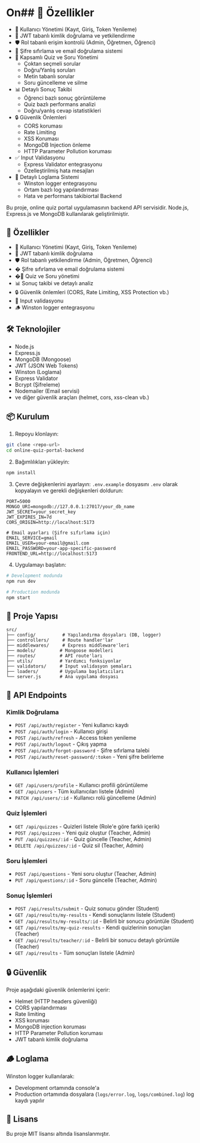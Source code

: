 # On## 🚀 Özellikler

- 👥 Kullanıcı Yönetimi (Kayıt, Giriş, Token Yenileme)
- 🔐 JWT tabanlı kimlik doğrulama ve yetkilendirme
- 🛡️ Rol tabanlı erişim kontrolü (Admin, Öğretmen, Öğrenci)
- 🔑 Şifre sıfırlama ve email doğrulama sistemi
- 📝 Kapsamlı Quiz ve Soru Yönetimi
  - Çoktan seçmeli sorular
  - Doğru/Yanlış soruları
  - Metin tabanlı sorular
  - Soru güncelleme ve silme
- 📊 Detaylı Sonuç Takibi
  - Öğrenci bazlı sonuç görüntüleme
  - Quiz bazlı performans analizi
  - Doğru/yanlış cevap istatistikleri
- 🔒 Güvenlik Önlemleri
  - CORS koruması
  - Rate Limiting
  - XSS Koruması
  - MongoDB Injection önleme
  - HTTP Parameter Pollution koruması
- ✅ Input Validasyonu
  - Express Validator entegrasyonu
  - Özelleştirilmiş hata mesajları
- 📝 Detaylı Loglama Sistemi
  - Winston logger entegrasyonu
  - Ortam bazlı log yapılandırması
  - Hata ve performans takibiortal Backend

Bu proje, online quiz portal uygulamasının backend API servisidir. Node.js, Express.js ve MongoDB kullanılarak geliştirilmiştir.

## 🚀 Özellikler

- 👥 Kullanıcı Yönetimi (Kayıt, Giriş, Token Yenileme)
- 🔐 JWT tabanlı kimlik doğrulama
- 🛡️ Rol tabanlı yetkilendirme (Admin, Öğretmen, Öğrenci)
- � Şifre sıfırlama ve email doğrulama sistemi
- �📝 Quiz ve Soru yönetimi
- 📊 Sonuç takibi ve detaylı analiz
- 🔒 Güvenlik önlemleri (CORS, Rate Limiting, XSS Protection vb.)
- 📝 Input validasyonu
- 🪵 Winston logger entegrasyonu

## 🛠️ Teknolojiler

- Node.js
- Express.js
- MongoDB (Mongoose)
- JWT (JSON Web Tokens)
- Winston (Loglama)
- Express Validator
- Bcrypt (Şifreleme)
- Nodemailer (Email servisi)
- ve diğer güvenlik araçları (helmet, cors, xss-clean vb.)

## 📦 Kurulum

1. Repoyu klonlayın:
```bash
git clone <repo-url>
cd online-quiz-portal-backend
```

2. Bağımlılıkları yükleyin:
```bash
npm install
```

3. Çevre değişkenlerini ayarlayın:
`.env.example` dosyasını `.env` olarak kopyalayın ve gerekli değişkenleri doldurun:
```env
PORT=5000
MONGO_URI=mongodb://127.0.0.1:27017/your_db_name
JWT_SECRET=your_secret_key
JWT_EXPIRES_IN=7d
CORS_ORIGIN=http://localhost:5173

# Email ayarları (Şifre sıfırlama için)
EMAIL_SERVICE=gmail
EMAIL_USER=your-email@gmail.com
EMAIL_PASSWORD=your-app-specific-password
FRONTEND_URL=http://localhost:5173
```

4. Uygulamayı başlatın:
```bash
# Development modunda
npm run dev

# Production modunda
npm start
```

## 📁 Proje Yapısı

```
src/
├── config/          # Yapılandırma dosyaları (DB, logger)
├── controllers/     # Route handler'lar
├── middlewares/     # Express middleware'leri
├── models/         # Mongoose modelleri
├── routes/         # API route'ları
├── utils/          # Yardımcı fonksiyonlar
├── validators/     # Input validasyon şemaları
├── loaders/        # Uygulama başlatıcıları
└── server.js       # Ana uygulama dosyası
```

## 🔑 API Endpoints

### Kimlik Doğrulama
- `POST /api/auth/register` - Yeni kullanıcı kaydı
- `POST /api/auth/login` - Kullanıcı girişi
- `POST /api/auth/refresh` - Access token yenileme
- `POST /api/auth/logout` - Çıkış yapma
- `POST /api/auth/forgot-password` - Şifre sıfırlama talebi
- `POST /api/auth/reset-password/:token` - Yeni şifre belirleme

### Kullanıcı İşlemleri
- `GET /api/users/profile` - Kullanıcı profili görüntüleme
- `GET /api/users` - Tüm kullanıcıları listele (Admin)
- `PATCH /api/users/:id` - Kullanıcı rolü güncelleme (Admin)

### Quiz İşlemleri
- `GET /api/quizzes` - Quizleri listele (Role'e göre farklı içerik)
- `POST /api/quizzes` - Yeni quiz oluştur (Teacher, Admin)
- `PUT /api/quizzes/:id` - Quiz güncelle (Teacher, Admin)
- `DELETE /api/quizzes/:id` - Quiz sil (Teacher, Admin)

### Soru İşlemleri
- `POST /api/questions` - Yeni soru oluştur (Teacher, Admin)
- `PUT /api/questions/:id` - Soru güncelle (Teacher, Admin)

### Sonuç İşlemleri
- `POST /api/results/submit` - Quiz sonucu gönder (Student)
- `GET /api/results/my-results` - Kendi sonuçlarını listele (Student)
- `GET /api/results/my-results/:id` - Belirli bir sonucu görüntüle (Student)
- `GET /api/results/my-quiz-results` - Kendi quizlerinin sonuçları (Teacher)
- `GET /api/results/teacher/:id` - Belirli bir sonucu detaylı görüntüle (Teacher)
- `GET /api/results` - Tüm sonuçları listele (Admin)

## 🔒 Güvenlik

Proje aşağıdaki güvenlik önlemlerini içerir:

- Helmet (HTTP headers güvenliği)
- CORS yapılandırması
- Rate limiting
- XSS koruması
- MongoDB injection koruması
- HTTP Parameter Pollution koruması
- JWT tabanlı kimlik doğrulama

## 🪵 Loglama

Winston logger kullanılarak:
- Development ortamında console'a
- Production ortamında dosyalara (`logs/error.log`, `logs/combined.log`) log kaydı yapılır

## 📝 Lisans

Bu proje MIT lisansı altında lisanslanmıştır.
